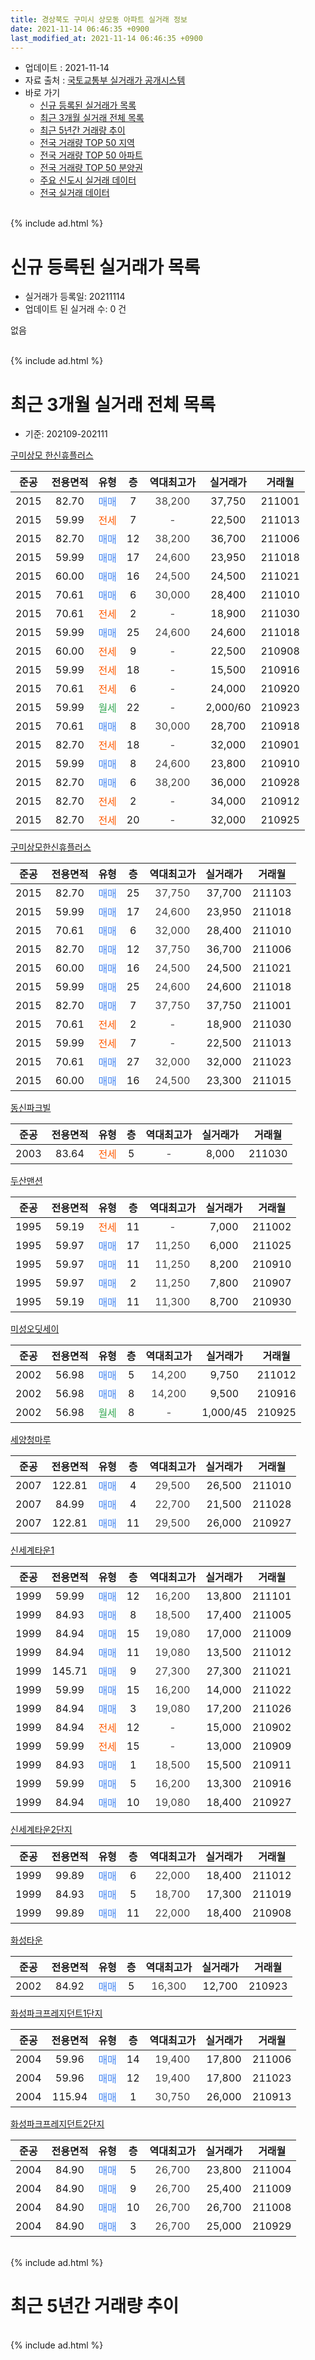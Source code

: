 ```yaml
---
title: 경상북도 구미시 상모동 아파트 실거래 정보
date: 2021-11-14 06:46:35 +0900
last_modified_at: 2021-11-14 06:46:35 +0900
---
```


* 업데이트 : 2021-11-14
* 자료 출처 : [국토교통부 실거래가 공개시스템](http://rt.molit.go.kr)
* 바로 가기
    * [신규 등록된 실거래가 목록](#신규-등록된-실거래가-목록)
    * [최근 3개월 실거래 전체 목록](#최근-3개월-실거래-전체-목록)
    * [최근 5년간 거래량 추이](#최근-5년간-거래량-추이)
    * [전국 거래량 TOP 50 지역](https://inasie.github.io/apt-trade-info/최근-3개월-전국에서-가장-거래가-많이-발생한-지역)
    * [전국 거래량 TOP 50 아파트](https://inasie.github.io/apt-trade-info/최근-3개월-전국에서-가장-거래가-많이-발생한-아파트)
    * [전국 거래량 TOP 50 분양권](https://inasie.github.io/apt-trade-info/최근-3개월-전국에서-가장-거래가-많이-발생한-분양권)
    * [주요 신도시 실거래 데이터](https://inasie.github.io/apt-trade-info/주요-신도시)
    * [전국 실거래 데이터](https://inasie.github.io/apt-trade-info/전국)
<br>
{% include ad.html %}
<br>

# 신규 등록된 실거래가 목록
* 실거래가 등록일: 20211114
* 업데이트 된 실거래 수: 0 건

없음

<br>
{% include ad.html %}
<br>

# 최근 3개월 실거래 전체 목록
* 기준: 202109-202111


[구미상모 한신휴플러스](https://search.naver.com/search.naver?query=%EA%B2%BD%EC%83%81%EB%B6%81%EB%8F%84+%EA%B5%AC%EB%AF%B8%EC%8B%9C+%EC%83%81%EB%AA%A8%EB%8F%99+%EA%B5%AC%EB%AF%B8%EC%83%81%EB%AA%A8+%ED%95%9C%EC%8B%A0%ED%9C%B4%ED%94%8C%EB%9F%AC%EC%8A%A4)

|준공|전용면적|유형|층|역대최고가|실거래가|거래월|
|:---:|:---:|:---:|:---:|:---:|:---:|:---:|
|2015|82.70|<span style="color:#4285f3">매매</span>|7|<span style="color:#444444">38,200</span>|37,750|211001|
|2015|59.99|<span style="color:#ff5a00">전세</span>|7|<span style="color:#444444">-</span>|22,500|211013|
|2015|82.70|<span style="color:#4285f3">매매</span>|12|<span style="color:#444444">38,200</span>|36,700|211006|
|2015|59.99|<span style="color:#4285f3">매매</span>|17|<span style="color:#444444">24,600</span>|23,950|211018|
|2015|60.00|<span style="color:#4285f3">매매</span>|16|<span style="color:#444444">24,500</span>|24,500|211021|
|2015|70.61|<span style="color:#4285f3">매매</span>|6|<span style="color:#444444">30,000</span>|28,400|211010|
|2015|70.61|<span style="color:#ff5a00">전세</span>|2|<span style="color:#444444">-</span>|18,900|211030|
|2015|59.99|<span style="color:#4285f3">매매</span>|25|<span style="color:#444444">24,600</span>|24,600|211018|
|2015|60.00|<span style="color:#ff5a00">전세</span>|9|<span style="color:#444444">-</span>|22,500|210908|
|2015|59.99|<span style="color:#ff5a00">전세</span>|18|<span style="color:#444444">-</span>|15,500|210916|
|2015|70.61|<span style="color:#ff5a00">전세</span>|6|<span style="color:#444444">-</span>|24,000|210920|
|2015|59.99|<span style="color:#34a853">월세</span>|22|<span style="color:#444444">-</span>|2,000/60|210923|
|2015|70.61|<span style="color:#4285f3">매매</span>|8|<span style="color:#444444">30,000</span>|28,700|210918|
|2015|82.70|<span style="color:#ff5a00">전세</span>|18|<span style="color:#444444">-</span>|32,000|210901|
|2015|59.99|<span style="color:#4285f3">매매</span>|8|<span style="color:#444444">24,600</span>|23,800|210910|
|2015|82.70|<span style="color:#4285f3">매매</span>|6|<span style="color:#444444">38,200</span>|36,000|210928|
|2015|82.70|<span style="color:#ff5a00">전세</span>|2|<span style="color:#444444">-</span>|34,000|210912|
|2015|82.70|<span style="color:#ff5a00">전세</span>|20|<span style="color:#444444">-</span>|32,000|210925|

[구미상모한신휴플러스](https://search.naver.com/search.naver?query=%EA%B2%BD%EC%83%81%EB%B6%81%EB%8F%84+%EA%B5%AC%EB%AF%B8%EC%8B%9C+%EC%83%81%EB%AA%A8%EB%8F%99+%EA%B5%AC%EB%AF%B8%EC%83%81%EB%AA%A8%ED%95%9C%EC%8B%A0%ED%9C%B4%ED%94%8C%EB%9F%AC%EC%8A%A4)

|준공|전용면적|유형|층|역대최고가|실거래가|거래월|
|:---:|:---:|:---:|:---:|:---:|:---:|:---:|
|2015|82.70|<span style="color:#4285f3">매매</span>|25|<span style="color:#444444">37,750</span>|37,700|211103|
|2015|59.99|<span style="color:#4285f3">매매</span>|17|<span style="color:#444444">24,600</span>|23,950|211018|
|2015|70.61|<span style="color:#4285f3">매매</span>|6|<span style="color:#444444">32,000</span>|28,400|211010|
|2015|82.70|<span style="color:#4285f3">매매</span>|12|<span style="color:#444444">37,750</span>|36,700|211006|
|2015|60.00|<span style="color:#4285f3">매매</span>|16|<span style="color:#444444">24,500</span>|24,500|211021|
|2015|59.99|<span style="color:#4285f3">매매</span>|25|<span style="color:#444444">24,600</span>|24,600|211018|
|2015|82.70|<span style="color:#4285f3">매매</span>|7|<span style="color:#444444">37,750</span>|37,750|211001|
|2015|70.61|<span style="color:#ff5a00">전세</span>|2|<span style="color:#444444">-</span>|18,900|211030|
|2015|59.99|<span style="color:#ff5a00">전세</span>|7|<span style="color:#444444">-</span>|22,500|211013|
|2015|70.61|<span style="color:#4285f3">매매</span>|27|<span style="color:#444444">32,000</span>|32,000|211023|
|2015|60.00|<span style="color:#4285f3">매매</span>|16|<span style="color:#444444">24,500</span>|23,300|211015|

[동신파크빌](https://search.naver.com/search.naver?query=%EA%B2%BD%EC%83%81%EB%B6%81%EB%8F%84+%EA%B5%AC%EB%AF%B8%EC%8B%9C+%EC%83%81%EB%AA%A8%EB%8F%99+%EB%8F%99%EC%8B%A0%ED%8C%8C%ED%81%AC%EB%B9%8C)

|준공|전용면적|유형|층|역대최고가|실거래가|거래월|
|:---:|:---:|:---:|:---:|:---:|:---:|:---:|
|2003|83.64|<span style="color:#ff5a00">전세</span>|5|<span style="color:#444444">-</span>|8,000|211030|

[두산맨션](https://search.naver.com/search.naver?query=%EA%B2%BD%EC%83%81%EB%B6%81%EB%8F%84+%EA%B5%AC%EB%AF%B8%EC%8B%9C+%EC%83%81%EB%AA%A8%EB%8F%99+%EB%91%90%EC%82%B0%EB%A7%A8%EC%85%98)

|준공|전용면적|유형|층|역대최고가|실거래가|거래월|
|:---:|:---:|:---:|:---:|:---:|:---:|:---:|
|1995|59.19|<span style="color:#ff5a00">전세</span>|11|<span style="color:#444444">-</span>|7,000|211002|
|1995|59.97|<span style="color:#4285f3">매매</span>|17|<span style="color:#444444">11,250</span>|6,000|211025|
|1995|59.97|<span style="color:#4285f3">매매</span>|11|<span style="color:#444444">11,250</span>|8,200|210910|
|1995|59.97|<span style="color:#4285f3">매매</span>|2|<span style="color:#444444">11,250</span>|7,800|210907|
|1995|59.19|<span style="color:#4285f3">매매</span>|11|<span style="color:#444444">11,300</span>|8,700|210930|

[미성오딧세이](https://search.naver.com/search.naver?query=%EA%B2%BD%EC%83%81%EB%B6%81%EB%8F%84+%EA%B5%AC%EB%AF%B8%EC%8B%9C+%EC%83%81%EB%AA%A8%EB%8F%99+%EB%AF%B8%EC%84%B1%EC%98%A4%EB%94%A7%EC%84%B8%EC%9D%B4)

|준공|전용면적|유형|층|역대최고가|실거래가|거래월|
|:---:|:---:|:---:|:---:|:---:|:---:|:---:|
|2002|56.98|<span style="color:#4285f3">매매</span>|5|<span style="color:#444444">14,200</span>|9,750|211012|
|2002|56.98|<span style="color:#4285f3">매매</span>|8|<span style="color:#444444">14,200</span>|9,500|210916|
|2002|56.98|<span style="color:#34a853">월세</span>|8|<span style="color:#444444">-</span>|1,000/45|210925|

[세양청마루](https://search.naver.com/search.naver?query=%EA%B2%BD%EC%83%81%EB%B6%81%EB%8F%84+%EA%B5%AC%EB%AF%B8%EC%8B%9C+%EC%83%81%EB%AA%A8%EB%8F%99+%EC%84%B8%EC%96%91%EC%B2%AD%EB%A7%88%EB%A3%A8)

|준공|전용면적|유형|층|역대최고가|실거래가|거래월|
|:---:|:---:|:---:|:---:|:---:|:---:|:---:|
|2007|122.81|<span style="color:#4285f3">매매</span>|4|<span style="color:#444444">29,500</span>|26,500|211010|
|2007|84.99|<span style="color:#4285f3">매매</span>|4|<span style="color:#444444">22,700</span>|21,500|211028|
|2007|122.81|<span style="color:#4285f3">매매</span>|11|<span style="color:#444444">29,500</span>|26,000|210927|


<script async src="//pagead2.googlesyndication.com/pagead/js/adsbygoogle.js"></script>
<!-- 기본 -->
<ins class="adsbygoogle"
     style="display:block"
     data-ad-client="ca-pub-2446590836940007"
     data-ad-slot="1659523306"
     data-ad-format="auto"
     data-full-width-responsive="true"></ins>
<script>
(adsbygoogle = window.adsbygoogle || []).push({});
</script>


[신세계타운1](https://search.naver.com/search.naver?query=%EA%B2%BD%EC%83%81%EB%B6%81%EB%8F%84+%EA%B5%AC%EB%AF%B8%EC%8B%9C+%EC%83%81%EB%AA%A8%EB%8F%99+%EC%8B%A0%EC%84%B8%EA%B3%84%ED%83%80%EC%9A%B41)

|준공|전용면적|유형|층|역대최고가|실거래가|거래월|
|:---:|:---:|:---:|:---:|:---:|:---:|:---:|
|1999|59.99|<span style="color:#4285f3">매매</span>|12|<span style="color:#444444">16,200</span>|13,800|211101|
|1999|84.93|<span style="color:#4285f3">매매</span>|8|<span style="color:#444444">18,500</span>|17,400|211005|
|1999|84.94|<span style="color:#4285f3">매매</span>|15|<span style="color:#444444">19,080</span>|17,000|211009|
|1999|84.94|<span style="color:#4285f3">매매</span>|11|<span style="color:#444444">19,080</span>|13,500|211012|
|1999|145.71|<span style="color:#4285f3">매매</span>|9|<span style="color:#444444">27,300</span>|27,300|211021|
|1999|59.99|<span style="color:#4285f3">매매</span>|15|<span style="color:#444444">16,200</span>|14,000|211022|
|1999|84.94|<span style="color:#4285f3">매매</span>|3|<span style="color:#444444">19,080</span>|17,200|211026|
|1999|84.94|<span style="color:#ff5a00">전세</span>|12|<span style="color:#444444">-</span>|15,000|210902|
|1999|59.99|<span style="color:#ff5a00">전세</span>|15|<span style="color:#444444">-</span>|13,000|210909|
|1999|84.93|<span style="color:#4285f3">매매</span>|1|<span style="color:#444444">18,500</span>|15,500|210911|
|1999|59.99|<span style="color:#4285f3">매매</span>|5|<span style="color:#444444">16,200</span>|13,300|210916|
|1999|84.94|<span style="color:#4285f3">매매</span>|10|<span style="color:#444444">19,080</span>|18,400|210927|

[신세계타운2단지](https://search.naver.com/search.naver?query=%EA%B2%BD%EC%83%81%EB%B6%81%EB%8F%84+%EA%B5%AC%EB%AF%B8%EC%8B%9C+%EC%83%81%EB%AA%A8%EB%8F%99+%EC%8B%A0%EC%84%B8%EA%B3%84%ED%83%80%EC%9A%B42%EB%8B%A8%EC%A7%80)

|준공|전용면적|유형|층|역대최고가|실거래가|거래월|
|:---:|:---:|:---:|:---:|:---:|:---:|:---:|
|1999|99.89|<span style="color:#4285f3">매매</span>|6|<span style="color:#444444">22,000</span>|18,400|211012|
|1999|84.93|<span style="color:#4285f3">매매</span>|5|<span style="color:#444444">18,700</span>|17,300|211019|
|1999|99.89|<span style="color:#4285f3">매매</span>|11|<span style="color:#444444">22,000</span>|18,400|210908|

[화성타운](https://search.naver.com/search.naver?query=%EA%B2%BD%EC%83%81%EB%B6%81%EB%8F%84+%EA%B5%AC%EB%AF%B8%EC%8B%9C+%EC%83%81%EB%AA%A8%EB%8F%99+%ED%99%94%EC%84%B1%ED%83%80%EC%9A%B4)

|준공|전용면적|유형|층|역대최고가|실거래가|거래월|
|:---:|:---:|:---:|:---:|:---:|:---:|:---:|
|2002|84.92|<span style="color:#4285f3">매매</span>|5|<span style="color:#444444">16,300</span>|12,700|210923|

[화성파크프레지던트1단지](https://search.naver.com/search.naver?query=%EA%B2%BD%EC%83%81%EB%B6%81%EB%8F%84+%EA%B5%AC%EB%AF%B8%EC%8B%9C+%EC%83%81%EB%AA%A8%EB%8F%99+%ED%99%94%EC%84%B1%ED%8C%8C%ED%81%AC%ED%94%84%EB%A0%88%EC%A7%80%EB%8D%98%ED%8A%B81%EB%8B%A8%EC%A7%80)

|준공|전용면적|유형|층|역대최고가|실거래가|거래월|
|:---:|:---:|:---:|:---:|:---:|:---:|:---:|
|2004|59.96|<span style="color:#4285f3">매매</span>|14|<span style="color:#444444">19,400</span>|17,800|211006|
|2004|59.96|<span style="color:#4285f3">매매</span>|12|<span style="color:#444444">19,400</span>|17,800|211023|
|2004|115.94|<span style="color:#4285f3">매매</span>|1|<span style="color:#444444">30,750</span>|26,000|210913|

[화성파크프레지던트2단지](https://search.naver.com/search.naver?query=%EA%B2%BD%EC%83%81%EB%B6%81%EB%8F%84+%EA%B5%AC%EB%AF%B8%EC%8B%9C+%EC%83%81%EB%AA%A8%EB%8F%99+%ED%99%94%EC%84%B1%ED%8C%8C%ED%81%AC%ED%94%84%EB%A0%88%EC%A7%80%EB%8D%98%ED%8A%B82%EB%8B%A8%EC%A7%80)

|준공|전용면적|유형|층|역대최고가|실거래가|거래월|
|:---:|:---:|:---:|:---:|:---:|:---:|:---:|
|2004|84.90|<span style="color:#4285f3">매매</span>|5|<span style="color:#444444">26,700</span>|23,800|211004|
|2004|84.90|<span style="color:#4285f3">매매</span>|9|<span style="color:#444444">26,700</span>|25,400|211009|
|2004|84.90|<span style="color:#4285f3">매매</span>|10|<span style="color:#444444">26,700</span>|26,700|211008|
|2004|84.90|<span style="color:#4285f3">매매</span>|3|<span style="color:#444444">26,700</span>|25,000|210929|


<br>
{% include ad.html %}
<br>

# 최근 5년간 거래량 추이


<div style="width:100%;">
    <canvas id="deal_progress" height="200"></canvas>
</div>

<script>
new Chart(document.getElementById("deal_progress"), {
    type: 'line',
    data: {
        labels: ['201611','201612','201701','201702','201703','201704','201705','201706','201707','201708','201709','201710','201711','201712','201801','201802','201803','201804','201805','201806','201807','201808','201809','201810','201811','201812','201901','201902','201903','201904','201905','201906','201907','201908','201909','201910','201911','201912','202001','202002','202003','202004','202005','202006','202007','202008','202009','202010','202011','202012','202101','202102','202103','202104','202105','202106','202107','202108','202109','202110','202111'],
        datasets: [{
            label: '매매',
            pointRadius: 1,
            data: [6, 17, 11, 7, 18, 14, 13, 10, 18, 10, 15, 10, 20, 10, 14, 7, 18, 9, 8, 9, 9, 6, 11, 10, 11, 12, 7, 12, 13, 13, 11, 15, 24, 19, 8, 14, 18, 23, 15, 18, 12, 14, 34, 55, 22, 34, 15, 25, 60, 41, 26, 24, 39, 52, 53, 19, 11, 17, 15, 31, 2],
            borderColor: "rgba(255, 201, 14, 1)",
            backgroundColor: "rgba(255, 201, 14, 0.5)",
            fill: false,
            lineTension: 0
        },{
            label: '전월세',
            pointRadius: 1,
            data: [3, 5, 2, 5, 8, 9, 6, 5, 5, 6, 9, 8, 12, 14, 17, 6, 11, 5, 7, 8, 9, 7, 5, 5, 6, 8, 11, 10, 10, 4, 5, 8, 7, 4, 0, 9, 13, 16, 10, 9, 5, 5, 9, 18, 7, 16, 9, 7, 12, 6, 14, 16, 7, 14, 11, 9, 6, 4, 10, 6, 0],
            borderColor: "rgba(0, 141, 185, 1)",
            backgroundColor: "rgba(0, 141, 185, 0.5)",
            fill: false,
            lineTension: 0
        }
        ]
    },
    options: {
        responsive: true,
        title: {
            display: false
        },
        tooltips: {
            mode: 'index',
            intersect: false
        },
        hover: {
            mode: 'nearest',
            intersect: true
        },
        scales: {
            xAxes: [{
                display: true,
                scaleLabel: {
                    display: true,
                    labelString: '년/월'
                }
            }],
            yAxes: [{
                display: true,
                ticks: {
                    suggestedMin: 0,
                },
                scaleLabel: {
                    display: true,
                    labelString: '실거래 수'
                }
            }]
        }
    }
});

</script>


<br>
{% include ad.html %}
<br>

